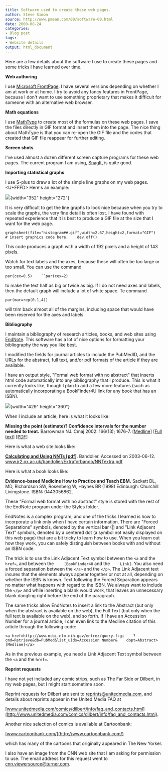 ```yaml
---
title: Software used to create these web pages.
author: Steve Simon
source: http://www.pmean.com/00/software-00.html
date: 2000-08-24
categories:
- Blog post
tags:
- Website details
output: html_document
---
```


Here are a few details about the software I use to create these pages
and some tricks I have learned over time.

<!---More--->

**Web authoring**

I use [Microsoft FrontPage](http://office.microsoft.com/home/office.aspx?assetid=FX01085802).
I have several versions depending on whether I am at work or at home.
I try to avoid any fancy features in FrontPage, because I don't want
to use something proprietary that makes it difficult for someone with
an alternative web browser.

**Math equations**

I use [MathType](http://www.dessci.com/en/products/mathtype/) to
create most of the formulas on these web pages. I save the files
directly in GIF format and insert them into the page. The nice thing
about MathType is that you can re-open the GIF file and the codes that
created that GIF file reappear for further editing.

**Screen shots**

I've used almost a dozen different screen capture programs for these
web pages. The current program I am using,
[SnagIt](http://www.techsmith.com/), is quite good.

**Importing statistical graphs**

I use S-plus to draw a lot of the simple line graphs on my web pages.<U+FFFD>
Here's an example:

![](http://www.pmean.com/images/03/mle1a.gif){width="352" height="272"}

It is very difficult to get the line graphs to look nice because when
you try to scale the graphs, the very fine detail is often lost. I
have found with repeated experience that it is best to produce a GIF
file at the size that I want for the web page.

`graphsheet(file="histogram##.gif",width=2.67,height=2,format="GIF")    # insert graphics code here.    dev.off()`

This code produces a graph with a width of 192 pixels and a height of
143 pixels.

Watch for text labels and the axes, because these will often be too
large or too small. You can use the command

`par(cex=0.5)    ``par(cex=2)`

to make the text half as big or twice as big. If I do not need axes
and labels, then the default graph will include a lot of white space.
Te command

`par(mar=rep(0.1,4))`

will trim back almost all of the margins, including space that would
have been reserved for the axes and labels.

**Bibliography**

I maintain a bibliography of research articles, books, and web sites
using [EndNote](http://www.endnote.com/). This software has a lot of
nice options for formatting your bibliography the way you like best.

I modified the fields for journal articles to include the PubMedID,
and the URLs for the abstract, full text, and/or pdf formats of the
article if they are available.

I have an output style, "Formal web format with no abstract" that
inserts html code automatically into any bibliography that I produce.
This is what it currently looks like, though I plan to add a few more
features (such as automatically incorporating a BookFinder4U link for
any book that has an ISBN).

![](http://www.pmean.com/images/00/software1.gif){width="429" height="360"}


When I include an article, here is what it looks like:

**Missing the point (estimate)? Confidence intervals for the number
needed to treat.** Barrowman NJ. Cmaj 2002: 166(13); 1676-7.
[[Medline]](http://www.ncbi.nlm.nih.gov/entrez/query.fcgi?cmd=Retrieve&db=PubMed&list_uids=12126323&dopt=Abstract)
[[Full text]](http://www.cmaj.ca/cgi/content/full/166/13/1676)
[[PDF]](http://www.cmaj.ca/cgi/reprint/166/13/1676.pdf)

Here is what a web site looks like:

**[Calculating and Using NNTs
[pdf]](http://www.jr2.ox.ac.uk/bandolier/Extraforbando/NNTextra.pdf)**.
Bandolier. Accessed on 2003-06-12.
www.jr2.ox.ac.uk/bandolier/Extraforbando/NNTextra.pdf

Here is what a book looks like:

**Evidence-based Medicine How to Practice and Teach EBM.** Sackett
DL, MD, Richardson SW, Rosenberg W, Haynes BR (1998) Edinburgh:
Churchill Livingstone. ISBN: 0443056862.

These "Formal web format with no abstract" style is stored with the
rest of the EndNote program under the Styles folder.

EndNotes is a complex program, and one of the tricks I learned is how
to incorporate a link only when I have certain information. There are
"Forced Separations" symbols, denoted by the vertical bar (|) and
"Link Adjacent Text" symbols, denoted by a centered dot (a symbol
not easily displayed on this web page) that are a bit tricky to learn
how to use. When you learn out how they work, you can safely
distinguish between books with and without an ISBN code.

The trick is to use the Link Adjacent Text symbol between the `<a` and
the `    href=`, and between the `    [BookFinder4U` and the
`    Link]`. You also need a forced separation between the `</a>` and
the `</p>`. The Link Adjacent text insures that the elements always
appear together or not at all, depending on whether the ISBN is known.
Text following the Forced Separation appears no matter what happens
with regard to the ISBN. We always want to include the `</p>` and
while inserting a blank would work, that leaves an unnecessary blank
dangling right before the end of the paragraph.

The same tricks allow EndNotes to insert a link to the Abstract (but
only when the abstract is available on the web), the Full Text (but
only when the full text is available on the web), and so forth. If I
have an Accession Number for a journal article, I can even link to the
Medline citation of this article through the following code:

`<a href=http://www.ncbi.nlm.nih.gov/entrez/query.fcgi    ?cmd=Retrieve&db=PubMed&list_uids=Accession Number&    dopt=Abstract>[Medline]</a>`

As in the previous example, you need a Link Adjacent Text symbol
between the `<a` and the `href=`.

**Reprint requests**

I have not yet included any comic strips, such as The Far Side or
Dilbert, in my web pages, but I might start sometime soon.

Reprint requests for Dilbert are sent to <reprints@unitedmedia.com>,
and details about reprints appear in the United Media FAQ at

[www.unitedmedia.com/comics/dilbert/info/faq_and_contacts.html](http://www.unitedmedia.com/comics/dilbert/info/faq_and_contacts.html).

Another nice selection of comics is available at Cartoonbank:

[www.cartoonbank.com/](http://www.cartoonbank.com/)

which has many of the cartoons that originally appeared in The New
Yorker.

I also have an image from the CNN web site that I am asking for
permission to use. The email address for this request went to
cnn.viewersource@turner.com.

